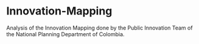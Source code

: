 # Innovation-Mapping
Analysis of the Innovation Mapping done by the Public Innovation Team of the National Planning Department of Colombia.
